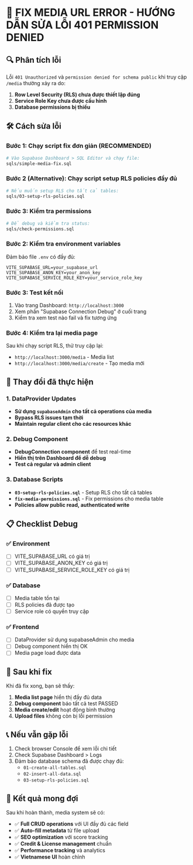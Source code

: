 # 🚨 FIX MEDIA URL ERROR - HƯỚNG DẪN SỬA LỖI 401 PERMISSION DENIED

## 🔍 Phân tích lỗi

Lỗi `401 Unauthorized` và `permission denied for schema public` khi truy cập `/media` thường xảy ra do:

1. **Row Level Security (RLS) chưa được thiết lập đúng**
2. **Service Role Key chưa được cấu hình**
3. **Database permissions bị thiếu**

## 🛠️ Cách sửa lỗi

### Bước 1: Chạy script fix đơn giản (RECOMMENDED)

```bash
# Vào Supabase Dashboard > SQL Editor và chạy file:
sqls/simple-media-fix.sql
```

### Bước 2 (Alternative): Chạy script setup RLS policies đầy đủ

```bash
# Nếu muốn setup RLS cho tất cả tables:
sqls/03-setup-rls-policies.sql
```

### Bước 3: Kiểm tra permissions

```bash
# Để debug và kiểm tra status:
sqls/check-permissions.sql
```

### Bước 2: Kiểm tra environment variables

Đảm bảo file `.env` có đầy đủ:

```env
VITE_SUPABASE_URL=your_supabase_url
VITE_SUPABASE_ANON_KEY=your_anon_key
VITE_SUPABASE_SERVICE_ROLE_KEY=your_service_role_key
```

### Bước 3: Test kết nối

1. Vào trang Dashboard: `http://localhost:3000`
2. Xem phần "Supabase Connection Debug" ở cuối trang
3. Kiểm tra xem test nào fail và fix tương ứng

### Bước 4: Kiểm tra lại media page

Sau khi chạy script RLS, thử truy cập lại:
- `http://localhost:3000/media` - Media list
- `http://localhost:3000/media/create` - Tạo media mới

## 🔧 Thay đổi đã thực hiện

### 1. DataProvider Updates

- **Sử dụng `supabaseAdmin` cho tất cả operations của media**
- **Bypass RLS issues tạm thời**
- **Maintain regular client cho các resources khác**

### 2. Debug Component

- **DebugConnection component** để test real-time
- **Hiển thị trên Dashboard để dễ debug**
- **Test cả regular và admin client**

### 3. Database Scripts

- **`03-setup-rls-policies.sql`** - Setup RLS cho tất cả tables
- **`fix-media-permissions.sql`** - Fix permissions cho media table
- **Policies allow public read, authenticated write**

## 📋 Checklist Debug

### ✅ Environment
- [ ] VITE_SUPABASE_URL có giá trị
- [ ] VITE_SUPABASE_ANON_KEY có giá trị  
- [ ] VITE_SUPABASE_SERVICE_ROLE_KEY có giá trị

### ✅ Database
- [ ] Media table tồn tại
- [ ] RLS policies đã được tạo
- [ ] Service role có quyền truy cập

### ✅ Frontend
- [ ] DataProvider sử dụng supabaseAdmin cho media
- [ ] Debug component hiển thị OK
- [ ] Media page load được data

## 🚀 Sau khi fix

Khi đã fix xong, bạn sẽ thấy:

1. **Media list page** hiển thị đầy đủ data
2. **Debug component** báo tất cả test PASSED
3. **Media create/edit** hoạt động bình thường
4. **Upload files** không còn bị lỗi permission

## 📞 Nếu vẫn gặp lỗi

1. Check browser Console để xem lỗi chi tiết
2. Check Supabase Dashboard > Logs
3. Đảm bảo database schema đã được chạy đủ:
   - `01-create-all-tables.sql`
   - `02-insert-all-data.sql`  
   - `03-setup-rls-policies.sql`

## 🎯 Kết quả mong đợi

Sau khi hoàn thành, media system sẽ có:

- ✅ **Full CRUD operations** với UI đầy đủ các field
- ✅ **Auto-fill metadata** từ file upload
- ✅ **SEO optimization** với score tracking
- ✅ **Credit & License management** chuẩn
- ✅ **Performance tracking** và analytics
- ✅ **Vietnamese UI** hoàn chỉnh